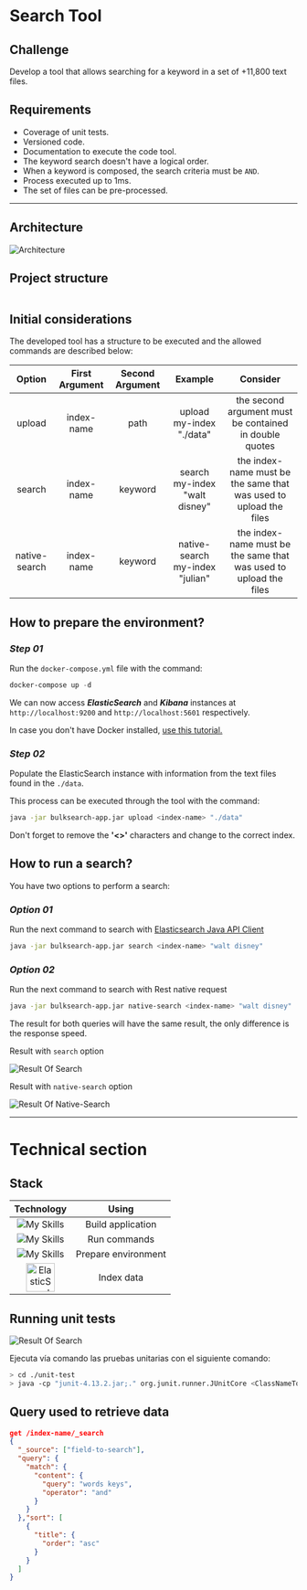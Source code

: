 # Search Tool

## Challenge

Develop a tool that allows searching for a keyword in a set of +11,800 text files.

## Requirements

- Coverage of unit tests.
- Versioned code.
- Documentation to execute the code tool.
- The keyword search doesn't have a logical order.
- When a keyword is composed, the search criteria must be `AND`.
- Process executed up to 1ms.
- The set of files can be pre-processed.

---

## Architecture

![Architecture](./diagram/bulksearch-arch.png)

## Project structure

```bash
```

## Initial considerations

The developed tool has a structure to be executed and the allowed commands are described below:

| **Option** | **First Argument** | **Second Argument** | **Example** | **Consider** |
|:---:|:---:|:---:|:---:|:---:|
| upload | index-name | path | upload my-index "./data" | the second argument must be contained in double quotes |
| search | index-name | keyword | search my-index "walt disney" | the index-name must be the same that was used to upload the files |
| native-search | index-name | keyword | native-search my-index "julian" | the index-name must be the same that was used to upload the files |

## How to prepare the environment?

### ***Step 01***

Run the `docker-compose.yml` file with the command:

```powershell
docker-compose up -d
```

We can now access ***ElasticSearch*** and ***Kibana*** instances at `http://localhost:9200` and `http://localhost:5601` respectively.

In case you don't have Docker installed, [use this tutorial.](https://linuxhint.com/install-docker-compose-windows/)

### ***Step 02***

Populate the ElasticSearch instance with information from the text files found in the `./data`.

This process can be executed through the tool with the command:

```bash
java -jar bulksearch-app.jar upload <index-name> "./data"
```

Don't forget to remove the **'<>'** characters and change to the correct index.

## How to run a search?

You have two options to perform a search:

### ***Option 01***

Run the next command to search with [Elasticsearch Java API Client](https://www.elastic.co/guide/en/elasticsearch/client/java-api-client/current/index.html)

```bash
java -jar bulksearch-app.jar search <index-name> "walt disney"
```

### ***Option 02***

Run the next command to search with Rest native request

```bash
java -jar bulksearch-app.jar native-search <index-name> "walt disney"
```

The result for both queries will have the same result, the only difference is the response speed.

Result with `search` option

![Result Of Search](./diagram/result-search.png)

Result with `native-search` option

![Result Of Native-Search](./diagram/result-native-search.png)

---

# Technical section

## Stack

| Technology | Using |
|:---:|:---:|
| ![My Skills](https://skills.thijs.gg/icons?i=java&theme=light) | Build application |
| ![My Skills](https://skills.thijs.gg/icons?i=bash&theme=light) | Run commands |
| ![My Skills](https://skills.thijs.gg/icons?i=docker&theme=light) | Prepare environment |
| <img width = '50px' title="ElasticSearch" align= 'center' src="https://user-images.githubusercontent.com/9143253/47912437-f749bc00-de98-11e8-9669-e97f58b8be2e.png"> | Index data |

## Running unit tests

![Result Of Search](./diagram/execution-unit-tests.png)

Ejecuta vía comando las pruebas unitarias con el siguiente comando:

```bash
> cd ./unit-test
> java -cp "junit-4.13.2.jar;." org.junit.runner.JUnitCore <ClassNameToTest>
```

## Query used to retrieve data

```json
get /index-name/_search
{
  "_source": ["field-to-search"],
  "query": {
    "match": {
      "content": {
        "query": "words keys",
        "operator": "and"
      }
    }
  },"sort": [
    {
      "title": {
        "order": "asc"
      }
    }
  ]
}
```

